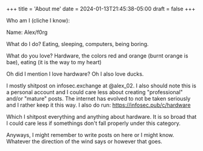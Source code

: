 +++
title = 'About me'
date = 2024-01-13T21:45:38-05:00
draft = false
+++

Who am I (cliche I know):

Name: Alex/f0rg

What do I do? Eating, sleeping, computers, being boring.

What do you love? Hardware, the colors red and orange (burnt orange is bae), eating (it is the way to my heart)

Oh did I mention I love hardware? Oh I also love ducks.

I mostly shitpost on infosec.exchange at @alex_02. I also should note this is a personal account
and I could care less about creating "professional" and/or "mature" posts. The internet has
evolved to not be taken seriously and I rather keep it this way. I also do run: https://infosec.pub/c/hardware

Which I shitpost everything and anything about hardware. It is so broad that I could care less if somethings
don't fall properly under this category.

Anyways, I might remember to write posts on here or I might know. Whatever the direction of the wind says
or however that goes.